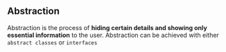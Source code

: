 ## Abstraction

Abstraction is the process of **hiding certain details and showing only essential information** to the user. Abstraction can be achieved with either `abstract classes` or `interfaces`